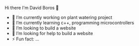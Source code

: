  Hi there I'm David Boros 👋


- 🔭 I’m currently working on plant watering project
- 🌱 I’m currently learning c++, programming microcontrollers 
- 👯 I’m looking to build a website
- 🤔 I’m looking for help to build a website
- ⚡ Fun fact: ...
